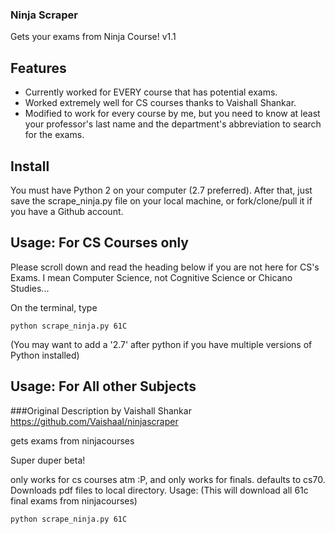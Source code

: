 ### Ninja Scraper

Gets your exams from Ninja Course!
v1.1

## Features
* Currently worked for EVERY course that has potential exams. 
* Worked extremely well for CS courses thanks to Vaishall Shankar. 
* Modified to work for every course by me, but you need to know at least your professor's last name and the department's abbreviation to search for the exams.

## Install
You must have Python 2 on your computer (2.7 preferred). After that, just save the scrape_ninja.py file on your local machine, or fork/clone/pull it if you have a Github account.

## Usage: For CS Courses only
Please scroll down and read the heading below if you are not here for CS's Exams. I mean Computer Science, not Cognitive Science or Chicano Studies...

On the terminal, type  
```
python scrape_ninja.py 61C 
```
(You may want to add a '2.7' after python if you have multiple versions of Python installed)

## Usage: For All other Subjects

###Original Description by Vaishall Shankar
https://github.com/Vaishaal/ninjascraper

gets exams from ninjacourses

Super duper beta!

only works for cs courses atm :P, and only works for finals.
defaults to cs70. Downloads pdf files to local directory.
Usage: (This will download all 61c final exams from ninjacourses)
```
python scrape_ninja.py 61C 
```
